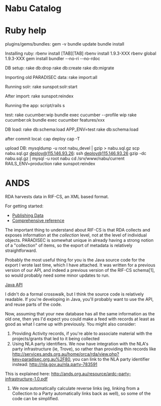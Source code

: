 # Nabu Catalog



# Ruby help

plugins/gems/bundles:
 gem -v
 bundle update
 bundle install

Installing ruby:
  rbenv install [TAB][TAB] 
  rbenv install 1.9.3-XXX
  rbenv global 1.9.3-XXX
  gem install bundler --no-ri --no-rdoc

DB setup:
 rake db:drop
 rake db:create
 rake db:migrate

Importing old PARADISEC data:
 rake import:all

Running solr:
 rake sunspot:solr:start

After import:
 rake sunspot:reindex

Running the app:
 script/rails s

test:
 rake cucumber:wip
 bundle exec cucumber --profile wip
 rake cucumber:ok
 bundle exec cucumber features/xxx

DB load:
 rake db:schema:load
 APP_ENV=test rake db:schema:load

after commit local:
 cap deploy
 cap -T

upload DB:
 mysqldump -u root nabu_devel | gzip > nabu.sql.gz
 scp nabu.sql.gz deploy@115.146.93.26:
 ssh deploy@115.146.93.26
 gzip -dc nabu.sql.gz | mysql -u root nabu
 cd /srv/www/nabu/current
 RAILS_ENV=production rake sunspot:reindex


# ANDS

RDA harvests data in RIF-CS, an XML based format.

For getting started:

- [Publishing Data](http://ands.org.au/publishing/index.html)
- [Comprehensive reference](http://ands.org.au/guides/content-providers-guide.html)

The important thing to understand about RIF-CS is that RDA collects and exposes
information at the *collection* level, not at the level of individual objects.
PARADISEC is somewhat unique in already having a strong notion of a "collection"
of items, so the export of metadata is relatively straightforward.

Probably the most useful thing for you is the Java source code for the
export I wrote last time, which I have attached. It was written for a
previous version of our API, and indeed a previous version of the
RIF-CS schema[1], so would probably need some minor updates to run.

[Java API](http://ands.org.au/resource/java-api.html)

I didn't do a formal crosswalk, but I think the source code is relatively
readable. If you're developing in Java, you'll probably want to use the API, and
reuse parts of the code.

Now, assuming that your new database has all the same information as the old
one, then yes I'd expect you could make a feed with records at least as good as
what I came up with previously. You might also consider:

1. Providing Activity records, if you're able to associate material
with the projects/grants that led to it being collected
1. Using NLA party identifiers. We now have integration with the NLA's
party infrastructure (ie, Trove), so rather than providing thin
records like
http://services.ands.org.au/home/orca/rda/view.php?key=paradisec.org.au%2F80,
you can link to the NLA party identifier instead:
http://nla.gov.au/nla.party-783591

This is explained here:
http://ands.org.au/resource/ardc-party-infrastructure-1.0.pdf

1. We now automatically calculate reverse links (eg, linking from a
Collection to a Party automatically links back as well), so some of
the code can be simplified.


